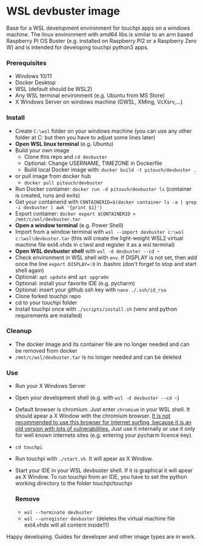 # WSL devbuster image

Base for a WSL development environment for touchpi apps on a windows machine. The linux environment with amd64 libs is similar to an arm based Raspberry PI OS Buster (e.g. installed on Raspberry PI2 or a Raspberry Zero W) and is intended for developing touchpi python3 apps.

### Prerequisites
- Windows 10/11
- Docker Desktop
- WSL (default should be WSL2)
- Any WSL terminal environment (e.g. Ubuntu from MS Store)
- X Windows Server on windows machine (GWSL, XMing, VcXsrv,...)

### Install
- Create `C:\wsl` folder on your windows machine (you can use any other folder at C: but then you have to adjust some lines later)
- **Open WSL linux terminal** (e.g. Ubuntu)
- Build your own image
  - Clone this repo and `cd devbuster`
  - Optional: Change USERNAME, TIMEZONE in Dockerfile
  - Build local Docker image with: `docker build -t pitouch/devbuster .`
- or pull image from docker hub
  - `docker pull pitouch/devbuster`
- Run Docker container: `docker run -d pitouch/devbuster ls`  (container is created, runs and exits)
- Get your containerid with `CONTAINERID=$(docker container ls -a | grep -i devbuster | awk '{print $1}')`
- Export container: `docker export $CONTAINERID > /mnt/c/wsl/devbuster.tar`
- **Open a window terminal** (e.g. Power Shell)
- Import from a window terminal with `wsl --import devbuster c:\wsl c:\wsl\devbuster.tar` (this will create the light-weight WSL2 virtual machine file ext4.vhdx in c:\wsl and register it as a wsl terminal)
- **Open WSL devbuster shell** with `wsl -d devbuster --cd ~`
- Check environment in WSL shell with `env`. If DISPLAY is not set, then add once the line `export DISPLAY=:0` in .bashrc (don't forget to stop and start shell again)
- Optional: `apt update` and `apt upgrade`
- Optional: install your favorite IDE (e.g. pycharm)
- Optional: insert your github ssh key with `nano ./.ssh/id_rsa`
- Clone forked touchpi repo
- cd to your touchpi folder
- Install touchpi once with `./scripts/install.sh` (venv and python requirements are installed)

### Cleanup
- The docker image and its container file are no longer needed and can be removed from docker
- `/mnt/c/wsl/devbuster.tar` is no longer needed and can be deleted

### Use
- Run your X Windows Server
- Open your development shell (e.g. with `wsl -d devbuster --cd ~`)
- Default browser is chromium. Just enter `chromium` in your WSL shell. It should apear a X Window with the chromium browser. <ins>It is not recommended to use this browser for internet surfing, because it is an old version with lots of vulnerabilities.</ins> Just use it internally or use it only for well known internets sites (e.g. entering your pycharm licence key).
- `cd touchpi`
- Run touchpi with `./start.sh`. It will apear as X Window.
- Start your IDE in your WSL devbuster shell. If it is graphical it will apear as X Window. To run touchpi from an IDE, you have to set the python working directory to the folder touchpi/touchpi

  ### Remove
  - `wsl --terminate devbuster`
  - `wsl --unregister devbuster` (deletes the virtual machine file ext4.vhdx will all content inside!!!)


Happy developing. Guides for developer and other image types are in work.
